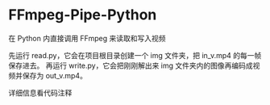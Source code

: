 # FFmpeg-Pipe-Python
在 Python 内直接调用 FFmpeg 来读取和写入视频

先运行 read.py，它会在项目根目录创建一个 img 文件夹，把 in_v.mp4 的每一帧保存进去。
再运行 write.py，它会把刚刚解出来 img 文件夹内的图像再编码成视频并保存为 out_v.mp4。

详细信息看代码注释
